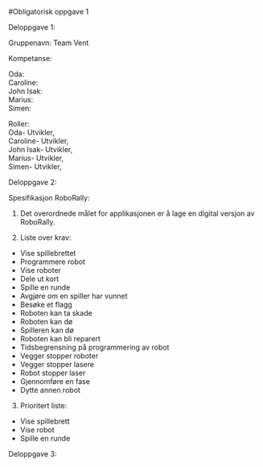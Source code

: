 
#Obligatorisk oppgave 1

Deloppgave 1: 

Gruppenavn: Team Vent

Kompetanse:

Oda:  
Caroline:  
John Isak:  
Marius:  
Simen:  

Roller:  
Oda- Utvikler,  
Caroline- Utvikler,  
John Isak- Utvikler,  
Marius- Utvikler,  
Simen- Utvikler,


Deloppgave 2:

Spesifikasjon RoboRally:

1. Det overordnede målet for applikasjonen er å lage en digital versjon av RoboRally.

2. Liste over krav:
- Vise spillebrettet
- Programmere robot
- Vise roboter
- Dele ut kort
- Spille en runde
- Avgjøre om en spiller har vunnet 
- Besøke et flagg 
- Roboten kan ta skade
- Roboten kan dø
- Spilleren kan dø
- Roboten kan bli reparert
- Tidsbegrensning på programmering av robot 
- Vegger stopper roboter
- Vegger stopper lasere
- Robot stopper laser 
- Gjennomføre en fase 
- Dytte annen robot 

3. Prioritert liste:
- Vise spillebrett
- Vise robot
- Spille en runde 

Deloppgave 3: 

